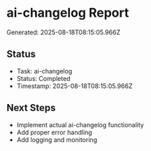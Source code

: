 # ai-changelog Report

Generated: 2025-08-18T08:15:05.966Z

## Status
- Task: ai-changelog
- Status: Completed
- Timestamp: 2025-08-18T08:15:05.966Z

## Next Steps
- Implement actual ai-changelog functionality
- Add proper error handling
- Add logging and monitoring
